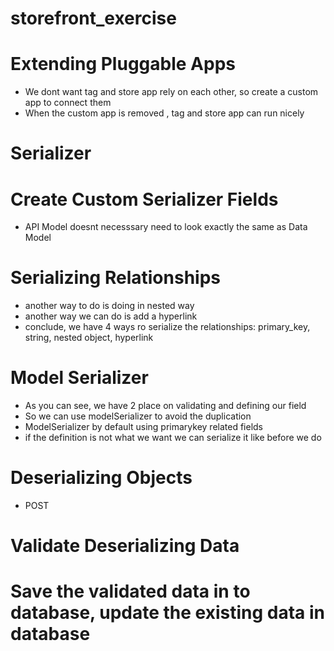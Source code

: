 # storefront_exercise

# Extending Pluggable Apps

- We dont want tag and store app rely on each other, so create a custom app to connect them
- When the custom app is removed , tag and store app can run nicely

# Serializer

# Create Custom Serializer Fields

- API Model doesnt necesssary need to look exactly the same as Data Model

# Serializing Relationships

- another way to do is doing in nested way
- another way we can do is add a hyperlink
- conclude, we have 4 ways ro serialize the relationships: primary_key, string, nested object, hyperlink

# Model Serializer

- As you can see, we have 2 place on validating and defining our field
- So we can use modelSerializer to avoid the duplication
- ModelSerializer by default using primarykey related fields
- if the definition is not what we want we can serialize it like before we do

# Deserializing Objects

- POST

# Validate Deserializing Data

# Save the validated data in to database, update the existing data in database
